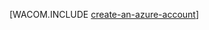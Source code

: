 <properties title="Python create account" pageTitle="Python create account" metaKeywords="" description="Create an account on Azure." documentationCenter="" services="" solutions="" authors="huvalo" />

<tags ms.service="multiple" ms.workload="na" ms.tgt_pltfrm="na" ms.devlang="python" ms.topic="article" ms.date="01/01/1900" ms.author="huvalo"></tags>

[WACOM.INCLUDE [create-an-azure-account][]]

  [create-an-azure-account]: ../includes/create-an-azure-account.md

